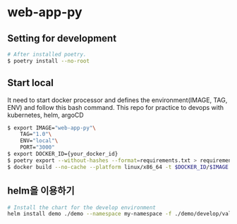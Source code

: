 # web-app-py

## Setting for development
```sh
# After installed poetry.
$ poetry install --no-root
```

## Start local
It need to start docker processor and defines the environment(IMAGE, TAG, ENV)
and follow this bash command. This repo for practice to devops with kubernetes, helm, argoCD
```bash
$ export IMAGE="web-app-py"\
    TAG="1.0"\
    ENV="local"\
    PORT="3000"
$ export DOCKER_ID={your_docker_id}
$ poetry export --without-hashes --format=requirements.txt > requirements.txt
$ docker build --no-cache --platform linux/x86_64 -t $DOCKER_ID/$IMAGE:$TAG --build-arg ENV=$ENV --build-arg PORT=$PORT .
```

## helm을 이용하기
```sh
# Install the chart for the develop environment
helm install demo ./demo --namespace my-namespace -f ./demo/develop/values.yaml --set image.tag=v1.0.0 --set service.type=NodePort
```